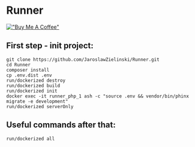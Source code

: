# Runner

[!["Buy Me A Coffee"](https://www.buymeacoffee.com/assets/img/custom_images/orange_img.png)](https://www.buymeacoffee.com/jaroslawzielinski)

## First step - init project:
```ssh
git clone https://github.com/JaroslawZielinski/Runner.git
cd Runner
composer install
cp .env.dist .env
run/dockerized destroy
run/dockerized build
run/dockerized init
docker exec -it runner_php_1 ash -c "source .env && vendor/bin/phinx migrate -e development"
run/dockerized serverOnly
```
## Useful commands after that:
```ssh
run/dockerized all
```
